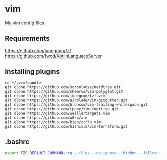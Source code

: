 vim
===

My vim config files

## Requirements
https://github.com/junegunn/fzf
https://github.com/fwcd/KotlinLanguageServer

## Installing plugins

```
cd ~/.vim/bundle
git clone https://github.com/scrooloose/nerdtree.git
git clone https://github.com/sheerun/vim-polyglot.git
git clone https://github.com/junegunn/fzf.vim
git clone https://github.com/airblade/vim-gitgutter.git
git clone https://github.com/bronson/vim-trailing-whitespace.git
git clone https://github.com/tpope/vim-fugitive.git
git clone https://github.com/wellle/targets.vim
git clone https://github.com/w0rp/ale
git clone https://github.com/kien/ctrlp.vim
git clone https://github.com/hashivim/vim-terraform.git

```

## .bashrc

```bash
export FZF_DEFAULT_COMMAND='rg --files --no-ignore --hidden --follow --glob "!.git/*"
```
